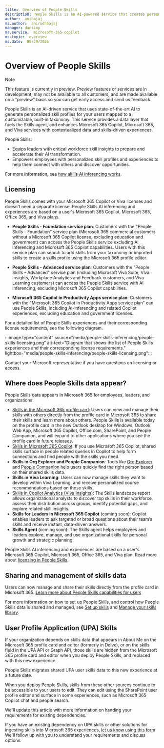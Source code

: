 ```yaml
---
title:  Overview of People Skills
description: People Skills is an AI-powered service that creates personalized skill profiles for users, integrating with Microsoft 365 tools to enhance skills-based experiences.
author:  anibajaj 
ms.author:  anirudhbajaj
manager: dansimp
ms.service:  microsoft-365-copilot
ms.topic:  overview
ms.date:  05/29/2025
---
```


# Overview of People Skills

> [!NOTE]
> This feature is currently in preview. Preview features or services are in development, may not be available to all customers, and are made available on a "preview" basis so you can get early access and send us feedback.

People Skills is an AI-driven service that uses state-of-the-art AI to generate personalized skill profiles for your users mapped to a customizable, built-in taxonomy. This service provides a data layer that fuels the Skills agent, and enhances Microsoft 365 Copilot, Microsoft 365, and Viva services with contextualized data and skills-driven experiences. 

People Skills:

- Equips leaders with critical workforce skill insights to prepare and accelerate their AI transformation.
- Empowers employees with personalized skill profiles and experiences to help them connect with others and discover opportunities.

For more information, see [how skills AI inferencing works](people-skills-ai-inferencing.md).

## Licensing

People Skills comes with your Microsoft 365 Copilot or Viva licenses and doesn't need a separate license. People Skills AI inferencing and experiences are based on a user's Microsoft 365 Copilot, Microsoft 365, Office 365, and Viva plans.

- **People Skills - Foundation service plan**: Customers with the "People Skills – Foundation" service plan (Microsoft 365 commercial customers without a Microsoft 365 Copilot license, excluding education and government) can access the People Skills service excluding AI inferencing and Microsoft 365 Copilot capabilities. Users with this service plan can search to add skills from your taxonomy or imported skills to create a skills profile using the Microsoft 365 profile editor.

- **People Skills - Advanced service plan**: Customers with the "People Skills – Advanced" service plan (including Microsoft Viva Suite, Viva Insights, Workplace Analytics and Feedback customers, and Viva Learning customers) can access the People Skills service with AI inferencing, excluding Microsoft 365 Copilot capabilities.

- **Microsoft 365 Copilot in Productivity Apps service plan**: Customers with the "Microsoft 365 Copilot in Productivity Apps service plan" can use People Skills, including AI-inferencing and related Copilot experiences, excluding education and government licenses.

For a detailed list of People Skills experiences and their corresponding license requirements, see the following diagram.

:::image type="content" source="media/people-skills-inferencing/people-skills-licensing.png" alt-text="Diagram that shows the list of People Skills experiences and their corresponding license requirements." lightbox="media/people-skills-inferencing/people-skills-licensing.png":::

Contact your Microsoft representative if you have questions on licensing or access.

## Where does People Skills data appear?

People Skills data appears in Microsoft 365 for employees, leaders, and organizations:  

- [Skills in the Microsoft 365 profile card](https://support.microsoft.com/office/explore-what-you-can-do-with-your-skills-0e8dd61c-89b9-42de-8e4d-7c606806cf40): Users can view and manage their skills with others directly from the profile card in Microsoft 365 to share their skills and learn more about others. People Skills is available today on the profile card in the new Outlook desktop for Windows, Outlook Web App, Microsoft 365 Copilot, Office.com, SharePoint, and People Companion, and will expand to other applications where you see the profile card in future releases.
- [Skills in Microsoft 365 Copilot](https://support.microsoft.com/en-us/office/overview-of-people-skills-988029ce-f749-4f99-a6f3-f2e4cef450ae): If you use Microsoft 365 Copilot, shared skills surface in people related queries in Copilot to help form connections and find people with the skills you need.
- **Skills in Org Explorer and People Companion**:  Tools like [Org Explorer](https://support.microsoft.com/en-us/topic/org-explorer-40c65909-b12d-4ab9-8d6c-a1592789dc8e) and [People Companion](/microsoft-365-apps/companions/people) help users quickly find the right person based on their shared skills data.
- **Skills in Viva Learning:** Users can now manage skills they want to develop within Viva Learning, and receive personalized course recommendations based on those skills.
- [Skills in Copilot Analytics (Viva Insights)](/viva/insights/advanced/analyst/templates/skills-landscape): The Skills landscape report allows organizational analysts to discover top skills in their workforce, assess their distribution across groups, identify potential gaps, and explore related skill insights.
- **Skills for Leaders in Microsoft 365 Copilot** (coming soon): Copilot enables leaders to ask targeted or broad questions about their team’s skills and receive instant, data-driven answers.  
- **Skills Agent** (coming soon): The Skills agent helps employees and leaders explore, manage, and use organizational skills for personal growth and strategic planning. 

People Skills AI inferencing and experiences are based on a user's Microsoft 365 Copilot, Microsoft 365, Office 365, and Viva plan. Read more about [licensing in People Skills](#licensing).

## Sharing and management of skills data

Users can now manage and share their skills directly from the profile card in Microsoft 365. [Learn more about People Skills capabilities for users](https://go.microsoft.com/fwlink/?linkid=2313228)

For more information on how to set up People Skills, and control how People Skills data is shared and managed, see [Set up skills](/viva/skills/skills-get-started) and [Manage your skills library](/viva/skills/manage-skills-library).

## User Profile Application (UPA) Skills

If your organization depends on skills data that appears in About Me on the Microsoft 365 profile card and editor (formerly in Delve), or on the skills field in the UPA API or Graph API, those skills are hidden from the Microsoft 365 profile card and editor when you deploy People Skills, and replaced with this new experience. 

People Skills migrates shared UPA user skills data to this new experience at a future date. 

When you deploy People Skills, skills from these other sources continue to be accessible to your users to edit. They can edit using the SharePoint user profile editor and surface in some experiences, such as Microsoft 365 Copilot chat and people search. 

We'll update this article with more information on handing your requirements for existing dependencies.

If you have an existing dependency on UPA skills or other solutions for ingesting skills into Microsoft 365 experiences, [let us know using this form](https://go.microsoft.com/fwlink/?linkid=2320998). We'll follow up with you to understand your requirements and discuss options.

